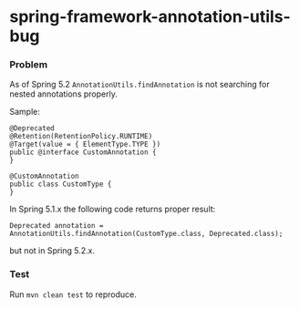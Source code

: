 # spring-framework-annotation-utils-bug


### Problem

As of Spring 5.2 `AnnotationUtils.findAnnotation` is not searching
for nested annotations properly.

Sample:

```
@Deprecated
@Retention(RetentionPolicy.RUNTIME)
@Target(value = { ElementType.TYPE })
public @interface CustomAnnotation {
}

@CustomAnnotation
public class CustomType {
}
```

In Spring 5.1.x the following code returns proper result:

```
Deprecated annotation = AnnotationUtils.findAnnotation(CustomType.class, Deprecated.class);
```

but not in Spring 5.2.x.

### Test

Run `mvn clean test` to reproduce.
